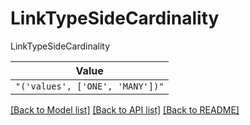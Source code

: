 # LinkTypeSideCardinality

LinkTypeSideCardinality

| **Value** |
| --------- |
| `"('values', ['ONE', 'MANY'])"` |


[[Back to Model list]](../../../README.md#models-v2-link) [[Back to API list]](../../../README.md#documentation-for-api-endpoints) [[Back to README]](../../../README.md)
